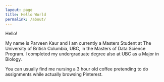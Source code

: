 ```yaml
---
layout: page
title: Hello World
permalink: /about/
---
```


Hello!

My name is Parveen Kaur and I am currently a Masters Student at The University of British Columbia, UBC, in the Masters of Data Science Program. I completed my undergraduate degree also at UBC as a Major in Biology.

You can usually find me nursing a 3 hour old coffee pretending to do assignments while actually browsing Pinterest.
